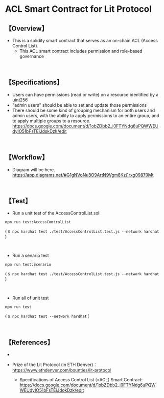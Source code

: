 # ACL Smart Contract for Lit Protocol
## 【Overview】
- This is a solidity smart contract that serves as an on-chain ACL (Access Control List).
  - This ACL smart contract includes permission and role-based governance

<br>

## 【Specifications】
- Users can have permissions (read or write) on a resource identified by a uint256 
- "admin users" should be able to set and update those permissions  
- There should be some kind of grouping mechanism for both users and admin users, with the ability to apply permissions to an entire   group, and to apply multiple groups to a resource.  
  https://docs.google.com/document/d/1obZDbb2_i0FTYNdg6uPQWWEUdyIO51bFsTEiJdokDzk/edit 

<br>

## 【Workflow】
- Diagram will be here.  
  https://app.diagrams.net/#G1gNVoNu8O9ArtN9Vgm8Kzj1rxg09870Mt

<br>

## 【Test】
- Run a unit test of the AccessControlList.sol
```
npm run test:AccessControlList
```
( `$ npx hardhat test ./test/AccessControlList.test.js --network hardhat` )

<br>

- Run a senario test
```
npm run test:Scenario
```
( `$ npx hardhat test ./test/AccessControlList.test.js --network hardhat` )

<br>

- Run all of unit test
```
npm run test
```
( `$ npx hardhat test --network hardhat` )

<br>

## 【References】
- 

- Prize of the Lit Protocol (in ETH Denver)：https://www.ethdenver.com/bounties/lit-protocol
  - Specifications of Access Control List (=ACL) Smart Contract: https://docs.google.com/document/d/1obZDbb2_i0FTYNdg6uPQWWEUdyIO51bFsTEiJdokDzk/edit
